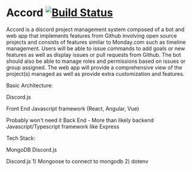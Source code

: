 # Accord [![Build Status](https://app.travis-ci.com/NoahGori/Accord.svg?branch=main)](https://app.travis-ci.com/NoahGori/Accord)

Accord is a discord project management system composed of a bot and web app that implements features from Github involving open source projects and consists of features similar to Monday.com such as timeline management. Users will be able to issue commands to add goals or new features as well as display issues or pull requests from Github. The bot should also be able to manage roles and permissions based on issues or group assigned. The web app will provide a comprehensive view of the project(s) managed as well as provide extra customization and features.

Basic Architecture:
	
Discord.js
	
Front End Javascript framework (React, Angular, Vue)
	
Probably won't need it Back End - More than likely backend Javascript/Typescript framework like Express



Tech Stack:

MongoDB
Discord.js

Discord.js
	1) Mongoose to connect to mongodb
	2) dotenv
